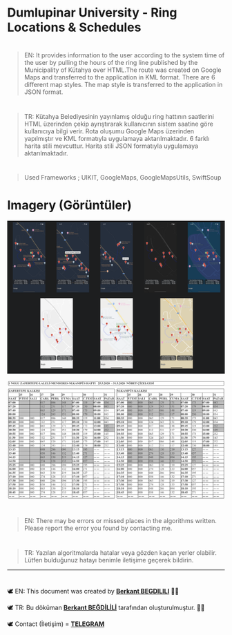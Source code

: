 # Dumlupinar University - Ring Locations & Schedules

#
> EN: It provides information to the user according to the system time of the user by pulling the hours of the ring line published by the Municipality of Kütahya over HTML.The route was created on Google Maps and transferred to the application in KML format. There are 6 different map styles. The map style is transferred to the application in JSON format.
#
> TR: Kütahya Belediyesinin yayınlamış olduğu ring hattının saatlerini HTML üzerinden çekip ayrıştırarak kullanıcının sistem saatine göre kullanıcıya bilgi verir. Rota oluşumu Google Maps üzerinden yapılmıştır ve KML formatıyla uygulamaya aktarılmaktadır. 6 farklı harita stili mevcuttur. Harita stili JSON formatıyla uygulamaya aktarılmaktadır.

#
> Used Frameworks ; UIKIT, GoogleMaps, GoogleMapsUtils, SwiftSoup

# Imagery (Görüntüler)
![run1](https://github.com/berkantbegdilili/DPU-Ring/blob/master/img/map.png)

![run2](https://github.com/berkantbegdilili/DPU-Ring/blob/master/img/ulasim.png)

 

#
> EN: There may be errors or missed places in the algorithms written. Please report the error you found by contacting me.
#
> TR: Yazılan algoritmalarda hatalar veya gözden kaçan yerler olabilir. Lütfen bulduğunuz hatayı benimle iletişime geçerek bildirin.

________________________________
#
🕊 EN: This document was created by [**Berkant BEGDILILI**](https://www.linkedin.com/in/berkantbegdilili/ "LinkedIN: berkantbegdilili")  ✌🏼

🕊 TR: Bu döküman [**Berkant BEĞDİLİLİ**](https://www.linkedin.com/in/berkantbegdilili/ "LinkedIN: berkantbegdilili") tarafından oluşturulmuştur. ✌🏼

🕊 Contact (İletişim) = [**TELEGRAM**](https://t.me/berkantbegdilili/ "Telegram: @berkantbegdilili")




